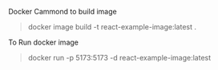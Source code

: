 Docker Cammond to build image

> docker image build -t react-example-image:latest .

To Run docker image

> docker run -p 5173:5173 -d react-example-image:latest
